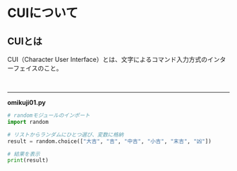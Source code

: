# CUIについて

## CUIとは
CUI（Character User Interface）とは、文字によるコマンド入力方式のインターフェイスのこと。

<br>

---
**omikuji01.py**
``` python
# randomモジュールのインポート
import random

# リストからランダムにひとつ選び、変数に格納
result = random.choice(["大吉", "吉", "中吉", "小吉", "末吉", "凶"])

# 結果を表示
print(result)
```